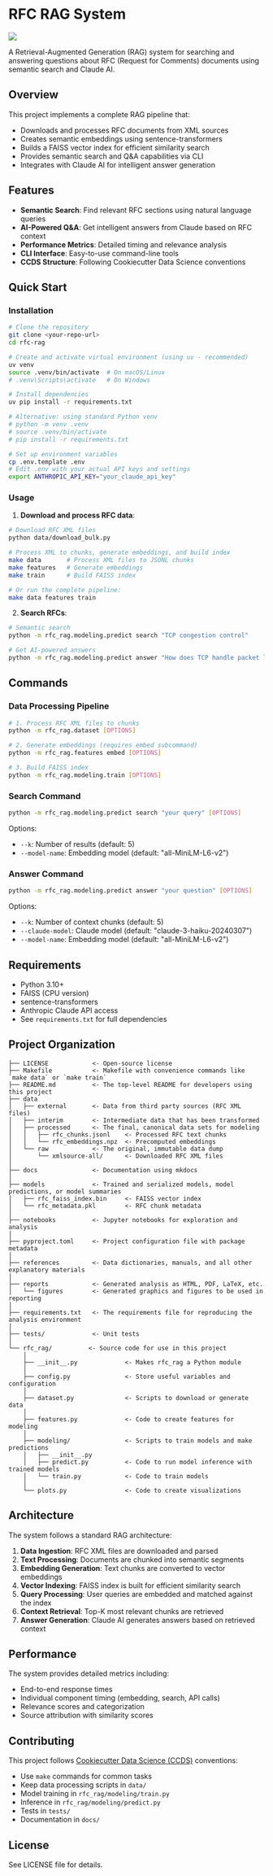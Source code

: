 # RFC RAG System

<a target="_blank" href="https://cookiecutter-data-science.drivendata.org/">
    <img src="https://img.shields.io/badge/CCDS-Project%20template-328F97?logo=cookiecutter" />
</a>

A Retrieval-Augmented Generation (RAG) system for searching and answering questions about RFC (Request for Comments) documents using semantic search and Claude AI.

## Overview

This project implements a complete RAG pipeline that:
- Downloads and processes RFC documents from XML sources
- Creates semantic embeddings using sentence-transformers
- Builds a FAISS vector index for efficient similarity search
- Provides semantic search and Q&A capabilities via CLI
- Integrates with Claude AI for intelligent answer generation

## Features

- **Semantic Search**: Find relevant RFC sections using natural language queries
- **AI-Powered Q&A**: Get intelligent answers from Claude based on RFC context
- **Performance Metrics**: Detailed timing and relevance analysis
- **CLI Interface**: Easy-to-use command-line tools
- **CCDS Structure**: Following Cookiecutter Data Science conventions

## Quick Start

### Installation

```bash
# Clone the repository
git clone <your-repo-url>
cd rfc-rag

# Create and activate virtual environment (using uv - recommended)
uv venv
source .venv/bin/activate  # On macOS/Linux
# .venv\Scripts\activate   # On Windows

# Install dependencies
uv pip install -r requirements.txt

# Alternative: using standard Python venv
# python -m venv .venv
# source .venv/bin/activate
# pip install -r requirements.txt

# Set up environment variables
cp .env.template .env
# Edit .env with your actual API keys and settings
export ANTHROPIC_API_KEY="your_claude_api_key"
```

### Usage

1. **Download and process RFC data**:
```bash
# Download RFC XML files
python data/download_bulk.py

# Process XML to chunks, generate embeddings, and build index
make data       # Process XML files to JSONL chunks
make features   # Generate embeddings 
make train      # Build FAISS index

# Or run the complete pipeline:
make data features train
```

2. **Search RFCs**:
```bash
# Semantic search
python -m rfc_rag.modeling.predict search "TCP congestion control"

# Get AI-powered answers
python -m rfc_rag.modeling.predict answer "How does TCP handle packet loss?"
```

## Commands

### Data Processing Pipeline
```bash
# 1. Process RFC XML files to chunks
python -m rfc_rag.dataset [OPTIONS]

# 2. Generate embeddings (requires embed subcommand)
python -m rfc_rag.features embed [OPTIONS]

# 3. Build FAISS index
python -m rfc_rag.modeling.train [OPTIONS]
```

### Search Command
```bash
python -m rfc_rag.modeling.predict search "your query" [OPTIONS]
```
Options:
- `--k`: Number of results (default: 5)
- `--model-name`: Embedding model (default: "all-MiniLM-L6-v2")

### Answer Command
```bash
python -m rfc_rag.modeling.predict answer "your question" [OPTIONS]
```
Options:
- `--k`: Number of context chunks (default: 5)
- `--claude-model`: Claude model (default: "claude-3-haiku-20240307")
- `--model-name`: Embedding model (default: "all-MiniLM-L6-v2")

## Requirements

- Python 3.10+
- FAISS (CPU version)
- sentence-transformers
- Anthropic Claude API access
- See `requirements.txt` for full dependencies

## Project Organization

```
├── LICENSE            <- Open-source license
├── Makefile           <- Makefile with convenience commands like `make data` or `make train`
├── README.md          <- The top-level README for developers using this project
├── data
│   ├── external       <- Data from third party sources (RFC XML files)
│   ├── interim        <- Intermediate data that has been transformed
│   ├── processed      <- The final, canonical data sets for modeling
│   │   ├── rfc_chunks.jsonl    <- Processed RFC text chunks
│   │   └── rfc_embeddings.npz  <- Precomputed embeddings
│   └── raw            <- The original, immutable data dump
│       └── xmlsource-all/      <- Downloaded RFC XML files
│
├── docs               <- Documentation using mkdocs
│
├── models             <- Trained and serialized models, model predictions, or model summaries
│   ├── rfc_faiss_index.bin     <- FAISS vector index
│   └── rfc_metadata.pkl        <- RFC chunk metadata
│
├── notebooks          <- Jupyter notebooks for exploration and analysis
│
├── pyproject.toml     <- Project configuration file with package metadata
│
├── references         <- Data dictionaries, manuals, and all other explanatory materials
│
├── reports            <- Generated analysis as HTML, PDF, LaTeX, etc.
│   └── figures        <- Generated graphics and figures to be used in reporting
│
├── requirements.txt   <- The requirements file for reproducing the analysis environment
│
├── tests/             <- Unit tests
│
└── rfc_rag/          <- Source code for use in this project
    │
    ├── __init__.py             <- Makes rfc_rag a Python module
    │
    ├── config.py               <- Store useful variables and configuration
    │
    ├── dataset.py              <- Scripts to download or generate data
    │
    ├── features.py             <- Code to create features for modeling
    │
    ├── modeling/               <- Scripts to train models and make predictions
    │   ├── __init__.py 
    │   ├── predict.py          <- Code to run model inference with trained models          
    │   └── train.py            <- Code to train models
    │
    └── plots.py                <- Code to create visualizations
```

## Architecture

The system follows a standard RAG architecture:

1. **Data Ingestion**: RFC XML files are downloaded and parsed
2. **Text Processing**: Documents are chunked into semantic segments
3. **Embedding Generation**: Text chunks are converted to vector embeddings
4. **Vector Indexing**: FAISS index is built for efficient similarity search
5. **Query Processing**: User queries are embedded and matched against the index
6. **Context Retrieval**: Top-K most relevant chunks are retrieved
7. **Answer Generation**: Claude AI generates answers based on retrieved context

## Performance

The system provides detailed metrics including:
- End-to-end response times
- Individual component timing (embedding, search, API calls)
- Relevance scores and categorization
- Source attribution with similarity scores

## Contributing

This project follows [Cookiecutter Data Science (CCDS)](https://cookiecutter-data-science.drivendata.org/) conventions:
- Use `make` commands for common tasks
- Keep data processing scripts in `data/`
- Model training in `rfc_rag/modeling/train.py`
- Inference in `rfc_rag/modeling/predict.py`
- Tests in `tests/`
- Documentation in `docs/`

## License

See LICENSE file for details.

